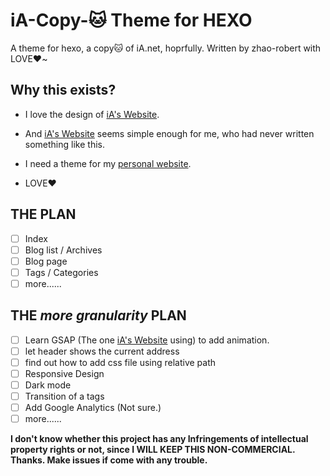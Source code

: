 # iA-Copy-🐱 Theme for HEXO

A theme for hexo, a copy🐱 of iA.net, hoprfully. Written by zhao-robert with LOVE❤️~

## Why this exists?

- I love the design of [iA's Website](https://ia.net).

- And [iA's Website](https://ia.net) seems simple enough for me, who had never written something like this.
- I need a theme for my [personal website](https://yanbo.site).

- LOVE❤️

## THE PLAN

- [ ] Index
- [ ] Blog list / Archives
- [ ] Blog page
- [ ] Tags / Categories
- [ ] more......

## THE *more granularity*  PLAN

- [ ] Learn GSAP (The one [iA's Website](https://ia.net) using) to add animation.
- [ ] let header shows the current address
- [ ] find out how to add css file using relative path
- [ ] Responsive Design
- [ ] Dark mode
- [ ] Transition of a tags
- [ ] Add Google Analytics  (Not sure.)
- [ ] more......

**I don't know whether this project has any Infringements of intellectual property rights or not, since I WILL KEEP THIS NON-COMMERCIAL. Thanks. Make issues if come with any trouble.**

